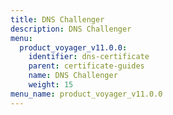 ```yaml
---
title: DNS Challenger
description: DNS Challenger
menu:
  product_voyager_v11.0.0:
    identifier: dns-certificate
    parent: certificate-guides
    name: DNS Challenger
    weight: 15
menu_name: product_voyager_v11.0.0
---
```



